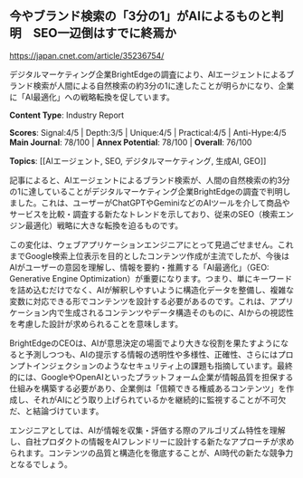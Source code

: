 ## 今やブランド検索の「3分の1」がAIによるものと判明　SEO一辺倒はすでに終焉か

https://japan.cnet.com/article/35236754/

デジタルマーケティング企業BrightEdgeの調査により、AIエージェントによるブランド検索が人間による自然検索の約3分の1に達したことが明らかになり、企業に「AI最適化」への戦略転換を促しています。

**Content Type**: Industry Report

**Scores**: Signal:4/5 | Depth:3/5 | Unique:4/5 | Practical:4/5 | Anti-Hype:4/5
**Main Journal**: 78/100 | **Annex Potential**: 78/100 | **Overall**: 76/100

**Topics**: [[AIエージェント, SEO, デジタルマーケティング, 生成AI, GEO]]

記事によると、AIエージェントによるブランド検索が、人間の自然検索の約3分の1に達していることがデジタルマーケティング企業BrightEdgeの調査で判明しました。これは、ユーザーがChatGPTやGeminiなどのAIツールを介して商品やサービスを比較・調査する新たなトレンドを示しており、従来のSEO（検索エンジン最適化）戦略に大きな転換を迫るものです。

この変化は、ウェブアプリケーションエンジニアにとって見過ごせません。これまでGoogle検索上位表示を目的としたコンテンツ作成が主流でしたが、今後はAIがユーザーの意図を理解し、情報を要約・推薦する「AI最適化」（GEO: Generative Engine Optimization）が重要になります。つまり、単にキーワードを詰め込むだけでなく、AIが解釈しやすいように構造化データを整備し、複雑な変数に対応できる形でコンテンツを設計する必要があるのです。これは、アプリケーション内で生成されるコンテンツやデータ構造そのものに、AIからの視認性を考慮した設計が求められることを意味します。

BrightEdgeのCEOは、AIが意思決定の場面でより大きな役割を果たすようになると予測しつつも、AIの提示する情報の透明性や多様性、正確性、さらにはプロンプトインジェクションのようなセキュリティ上の課題も指摘しています。最終的には、GoogleやOpenAIといったプラットフォーム企業が情報品質を担保する仕組みを構築する必要があり、企業側は「信頼できる権威あるコンテンツ」を作成し、それがAIにどう取り上げられているかを継続的に監視することが不可欠だ、と結論づけています。

エンジニアとしては、AIが情報を収集・評価する際のアルゴリズム特性を理解し、自社プロダクトの情報をAIフレンドリーに設計する新たなアプローチが求められます。コンテンツの品質と構造化を徹底することが、AI時代の新たな競争力となるでしょう。